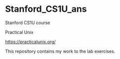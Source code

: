 # Stanford_CS1U_ans

Stanford CS1U course

Practical Unix

https://practicalunix.org/

This repository contains my work to the lab exercises.

